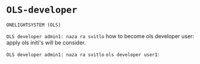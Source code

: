# `OLS-developer`
`ONELIGHTSYSTEM (OLS)`

`OLS developer admin1: naza ra svitlo`
how to become ols developer user: apply ols initi's will be consider.

`OLS developer admin1: naza ra svitlo`
`ols developer user1`:
